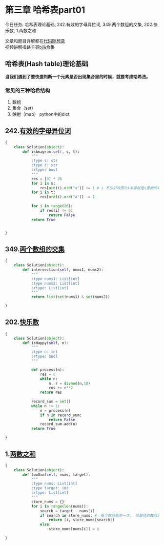 # 第三章  哈希表part01 

今日任务: 哈希表理论基础, 242.有效的字母异位词, 349.两个数组的交集, 202.快乐数, 1.两数之和  

文章和题目详解都在[代码随想录](https://programmercarl.com/)  
视频讲解指路卡哥[b站合集](https://space.bilibili.com/525438321/channel/collectiondetail?sid=180037)

## 哈希表(Hash table)理论基础
**当我们遇到了要快速判断一个元素是否出现集合里的时候，就要考虑哈希法。**
### 常见的三种哈希结构
1. 数组
2. 集合（set）
3. 映射（map）
python中的dict


## 242.[有效的字母异位词](https://leetcode.com/problems/valid-anagram/description/) 
```python
{
    class Solution(object):
        def isAnagram(self, s, t):
            """
            :type s: str
            :type t: str
            :rtype: bool
            """
            res = [0] * 26
            for i in s:
                res[ord(i)-ord("a")] += 1 # i 不加引号因为i本身就是s里面的每一个字符
            for i in t:
                res[ord(i)-ord("a")] -= 1
            
            for i in range(26):
                if res[i] != 0:
                    return False
            return True


}
```

## 349.[两个数组的交集](https://leetcode.com/problems/intersection-of-two-arrays/description/) 
```python
{
    class Solution(object):
        def intersection(self, nums1, nums2):
            """
            :type nums1: List[int]
            :type nums2: List[int]
            :rtype: List[int]
            """
            return list(set(nums1) & set(nums2))

}
```

## 202.[快乐数](https://leetcode.com/problems/happy-number/description/) 
```python
{
    class Solution(object):
        def isHappy(self, n):
            """
            :type n: int
            :rtype: bool
            """

            def process(n):
                res = 0
                while n:
                    n, r = divmod(n,10)
                    res += r**2
                return res
            
            record_sum = set()
            while n != 1:
                n = process(n)
                if n in record_sum:
                    return False
                record_sum.add(n)
            return True

}
```

## 1.[两数之和](https://leetcode.com/problems/two-sum/description/) 
```python
{
    class Solution(object):
        def twoSum(self, nums, target):
            """
            :type nums: List[int]
            :type target: int
            :rtype: List[int]
            """
            store_nums = {}
            for i in range(len(nums)):
                search = target - nums[i]
                if search in store_nums: #　每个数只能用一次， 但是给的数组里可能有两个一样的数
                    return [i, store_nums[search]]
                else:
                    store_nums[nums[i]] = i
            
}
```